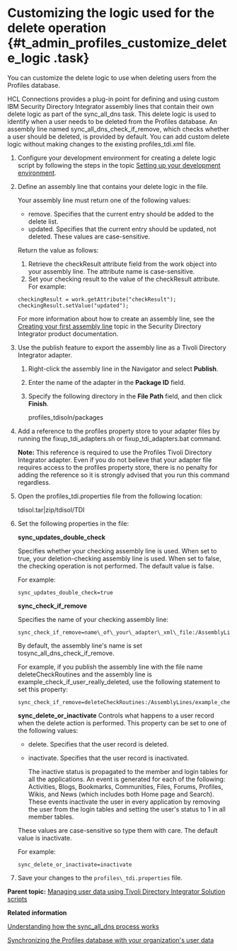 # Customizing the logic used for the delete operation {#t_admin_profiles_customize_delete_logic .task}

You can customize the delete logic to use when deleting users from the Profiles database.

HCL Connections provides a plug-in point for defining and using custom IBM Security Directory Integrator assembly lines that contain their own delete logic as part of the sync\_all\_dns task. This delete logic is used to identify when a user needs to be deleted from the Profiles database. An assembly line named sync\_all\_dns\_check\_if\_remove, which checks whether a user should be deleted, is provided by default. You can add custom delete logic without making changes to the existing profiles\_tdi.xml file.

1.  Configure your development environment for creating a delete logic script by following the steps in the topic [Setting up your development environment](t_admin_profiles_config_tdi_dev_environment.md#).

2.  Define an assembly line that contains your delete logic in the file.

    Your assembly line must return one of the following values:

    -   remove. Specifies that the current entry should be added to the delete list.
    -   updated. Specifies that the current entry should be updated, not deleted.
    These values are case-sensitive.

    Return the value as follows:

    1.  Retrieve the checkResult attribute field from the work object into your assembly line. The attribute name is case-sensitive.
    2.  Set your checking result to the value of the checkResult attribute.
    For example:

    ```
    checkingResult = work.getAttribute("checkResult");
    checkingResult.setValue("updated");
    ```

    For more information about how to create an assembly line, see the [Creating your first assembly line](https://www.ibm.com/docs/sdi/7.2.0?topic=integrator-creating-your-first-assemblyline) topic in the Security Directory Integrator product documentation.

3.  Use the publish feature to export the assembly line as a Tivoli Directory Integrator adapter.

    1.  Right-click the assembly line in the Navigator and select **Publish**.

    2.  Enter the name of the adapter in the **Package ID** field.

    3.  Specify the following directory in the **File Path** field, and then click **Finish**.

        profiles\_tdisoln/packages

4.  Add a reference to the profiles property store to your adapter files by running the fixup\_tdi\_adapters.sh or fixup\_tdi\_adapters.bat command.

    **Note:** This reference is required to use the Profiles Tivoli Directory Integrator adapter. Even if you do not believe that your adapter file requires access to the profiles property store, there is no penalty for adding the reference so it is strongly advised that you run this command regardless.

5.  Open the profiles\_tdi.properties file from the following location:

    tdisol.tar\|zip/tdisol/TDI

6.  Set the following properties in the file:

    **sync\_updates\_double\_check**

    Specifies whether your checking assembly line is used. When set to true, your deletion-checking assembly line is used. When set to false, the checking operation is not performed. The default value is false.

    For example:

    ```
    sync_updates_double_check=true
    ```

    **sync\_check\_if\_remove**

    Specifies the name of your checking assembly line:

    ```
    sync_check_if_remove=name\_of\_your\_adapter\_xml\_file:/AssemblyLines/name\_of\_your\_assemblyline
    ```

    By default, the assembly line's name is set tosync\_all\_dns\_check\_if\_remove.

    For example, if you publish the assembly line with the file name deleteCheckRoutines and the assembly line is example\_check\_if\_user\_really\_deleted, use the following statement to set this property:

    ```
    sync_check_if_remove=deleteCheckRoutines:/AssemblyLines/example_check_if_user_really_deleted
    ```

    **sync\_delete\_or\_inactivate**
    Controls what happens to a user record when the delete action is performed. This property can be set to one of the following values:

    -   delete. Specifies that the user record is deleted.
    -   inactivate. Specifies that the user record is inactivated.

        The inactive status is propagated to the member and login tables for all the applications. An event is generated for each of the following: Activities, Blogs, Bookmarks, Communities, Files, Forums, Profiles, Wikis, and News \(which includes both Home page and Search\). These events inactivate the user in every application by removing the user from the login tables and setting the user's status to 1 in all member tables.

    These values are case-sensitive so type them with care. The default value is inactivate.

    For example:

    ```
    sync_delete_or_inactivate=inactivate
    ```

7.  Save your changes to the `profiles\_tdi.properties` file.


**Parent topic:** [Managing user data using Tivoli Directory Integrator Solution scripts](../admin/c_admin_profiles_updating_ldap.md)

**Related information**  


[Understanding how the sync\_all\_dns process works](../admin/c_admin_profiles_sync_ldap_understanding.md)

[Synchronizing the Profiles database with your organization's user data](../admin/t_admin_profiles_sync_ldap.md)

